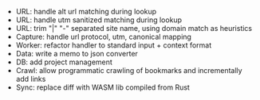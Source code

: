- URL: handle alt url matching during lookup
- URL: handle utm sanitized matching during lookup
- URL: trim "|" "-" separated site name, using domain match as heuristics
- Capture: handle url protocol, utm, canonical mapping
- Worker: refactor handler to standard input + context format
- Data: write a memo to json converter
- DB: add project management
- Crawl: allow programmatic crawling of bookmarks and incrementally add links
- Sync: replace diff with WASM lib compiled from Rust
